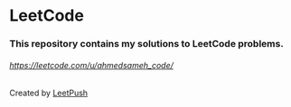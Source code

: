# LeetCode

### This repository contains my solutions to LeetCode problems.
###### https://leetcode.com/u/ahmedsameh_code/

Created by [LeetPush](https://github.com/husamahmud/LeetPush)
